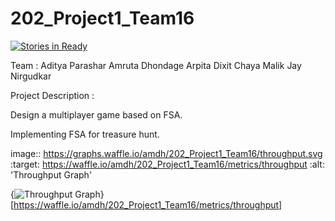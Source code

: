 # 202_Project1_Team16
[![Stories in Ready](https://badge.waffle.io/amdh/202_Project1_Team16.png?label=ready&title=Ready)](http://waffle.io/amdh/202_Project1_Team16)

Team :
Aditya Parashar
Amruta Dhondage
Arpita Dixit
Chaya Malik
Jay Nirgudkar

Project Description :

Design a multiplayer game based on FSA.

Implementing FSA for treasure hunt.



image:: https://graphs.waffle.io/amdh/202_Project1_Team16/throughput.svg 
 :target: https://waffle.io/amdh/202_Project1_Team16/metrics/throughput 
 :alt: 'Throughput Graph'
 
 
 
 {<img alt='Throughput Graph' src='https://graphs.waffle.io/amdh/202_Project1_Team16/throughput.svg' />}[https://waffle.io/amdh/202_Project1_Team16/metrics/throughput]
